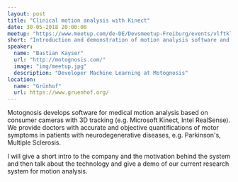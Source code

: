 ```yaml
---
layout: post
title: "Clinical motion analysis with Kinect"
date: 30-05-2018 20:00:00
meetup: "https://www.meetup.com/de-DE/Devsmeetup-Freiburg/events/vlftklyxhbnc/"
short: "Introduction and demonstration of motion analysis software and research by Motognosis, its motivation and technology."
speaker:
  name: "Bastian Kayser"
  url: "http://motognosis.com/"
  image: "img/meetup.jpg"
  description: "Developer Machine Learning at Motognosis"
location:
  name: "Grünhof"
  url: https://www.gruenhof.org/
---
```


Motognosis develops software for medical motion analysis based on consumer cameras
with 3D tracking (e.g. Microsoft Kinect, Intel RealSense).
We provide doctors with accurate and objective quantifications of
motor symptoms in patients with neurodegenerative diseases, e.g. Parkinson's, Multiple Sclerosis.

I will give a short intro to the company and the motivation behind the system
and then talk about the technology and give a demo of our current research system for motion analysis.


